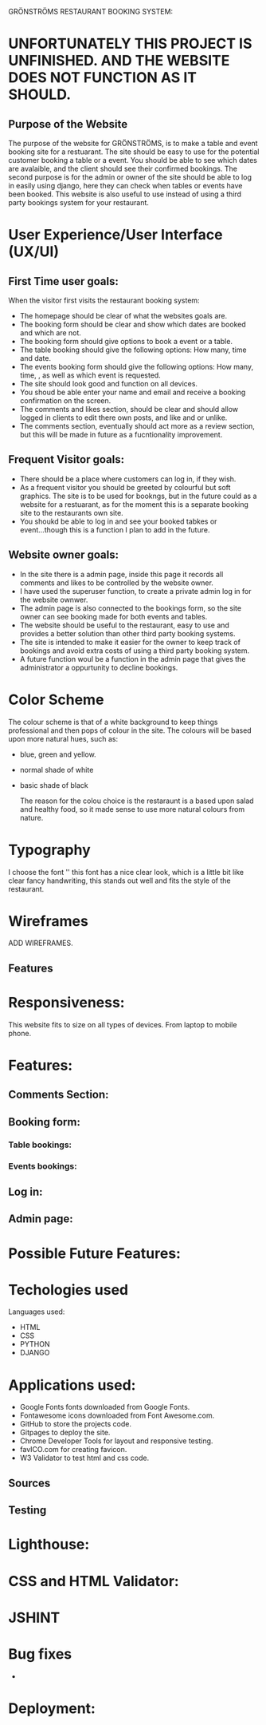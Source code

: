 GRÖNSTRÖMS RESTAURANT BOOKING SYSTEM:

#  UNFORTUNATELY THIS PROJECT IS UNFINISHED. AND THE WEBSITE DOES NOT FUNCTION AS IT SHOULD.

## Purpose of the Website

The purpose of the website for GRÖNSTRÖMS, is to make a table and event booking site for a restuarant. The site should be easy to use for the potential customer booking a table or a event. You should be able to see which dates are avalaible, and the client should see their confirmed bookings. The second purpose is for the admin or owner of the site should be able to log in easily using django, here they can check when tables or events have been booked. This website is also useful to use instead of using a third party bookings system for your restaurant.

# User Experience/User Interface (UX/UI)

## First Time user goals:

When the visitor first visits the restaurant booking system:

* The homepage should be clear of what the websites goals are.
* The booking form should be clear and show which dates are booked and which are not.
* The booking form should give options to book a event or a table.
* The table booking should give the following options: How many, time and date.
* The events booking form should give the following options: How many, time, , as well as which event is requested.
* The site should look good and function on all devices.
* You shoud be able enter your name and email and receive a booking confirmation on the screen.
* The comments and likes section, should be clear and should allow logged in clients to edit there own posts, and like and or unlike.
* The comments section, eventually should act more as a review section, but this will be made in future as a fucntionality improvement.

## Frequent Visitor goals:

* There should be a place where customers can log in, if they wish.
* As a frequent visitor you should be greeted by colourful but soft graphics. The site is to be used for bookngs, but in the future could as a website for a restuarant, as for the moment this is a separate booking site to the restaurants own site.
* You shoukd be able to log in and see your booked tabkes or event...though this is a function I plan to add in the future.

## Website owner goals:

* In the site there is a admin page, inside this page it records all comments and likes to be controlled by the website owner.
* I have used the superuser function, to create a private admin log in for the website ownwer.
* The admin page is also connected to the bookings form, so the site owner can see booking made for both events and tables.
* The website should be useful to the restaurant, easy to use and provides a better solution than other third party booking systems.
* The site is intended to make it easier for the owner to keep track of bookings and avoid extra costs of using a third party booking system.
* A future function woul be a function in the admin page that gives the administrator a oppurtunity to decline bookings.


# Color Scheme

The colour scheme is that of a white background to keep things professional and then pops of colour in the site. The colours will be based upon more natural hues, such as:

* blue, green and yellow.
* normal shade of white
* basic shade of black

  The reason for the colou choice is the restaraunt is a based upon salad and healthy food, so it made sense to use more natural colours from nature.

# Typography

I choose the font '' this font has a nice clear look, which is a little bit like clear fancy handwriting, this stands out well and fits the style of the restaurant.


# Wireframes
ADD WIREFRAMES.

## Features

# Responsiveness:

This website fits to size on all types of devices. From laptop to mobile phone. 

# Features:

## Comments Section:



## Booking form:



### Table bookings:



### Events bookings:



## Log in:



## Admin page:



# Possible Future Features:



# Techologies used

Languages used:

* HTML
* CSS
* PYTHON
* DJANGO

# Applications used:

* Google Fonts fonts downloaded from Google Fonts.
* Fontawesome icons downloaded from Font Awesome.com.
* GitHub to store the projects code.
* Gitpages to deploy the site.
* Chrome Developer Tools for layout and responsive testing.
* favICO.com for creating favicon.
* W3 Validator to test html and css code.

## Sources

## Testing

# Lighthouse: 
# CSS and HTML Validator:


# JSHINT




# Bug fixes

*

# Deployment:
